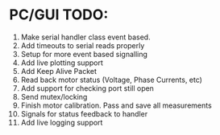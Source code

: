 # PC/GUI TODO:
1.  Make serial handler class event based.
2.  Add timeouts to serial reads properly
5.  Setup for more event based signalling
6.  Add live plotting support
7.  Add Keep Alive Packet
8.  Read back motor status (Voltage, Phase Currents, etc)
9.  Add support for checking port still open
10. Send mutex/locking
11. Finish motor calibration.  Pass and save all measurements
12. Signals for status feedback to handler
13. Add live logging support